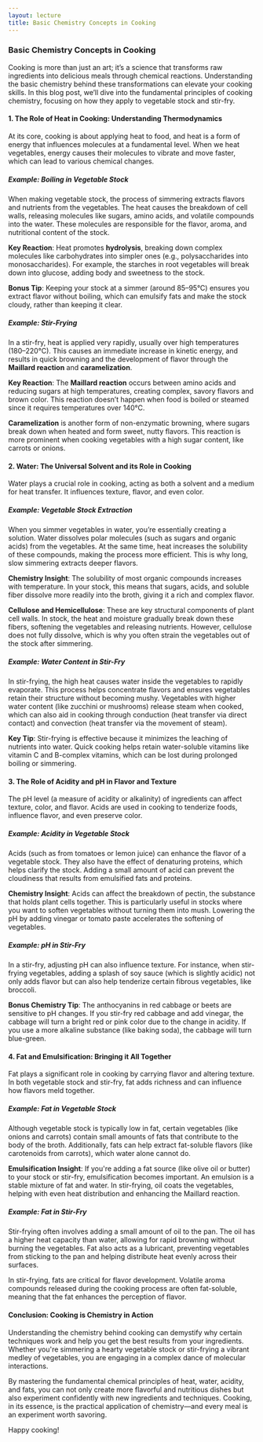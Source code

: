 ```yaml
---
layout: lecture
title: Basic Chemistry Concepts in Cooking
---
```

### Basic Chemistry Concepts in Cooking

Cooking is more than just an art; it’s a science that transforms raw ingredients into delicious meals through chemical reactions. Understanding the basic chemistry behind these transformations can elevate your cooking skills. In this blog post, we’ll dive into the fundamental principles of cooking chemistry, focusing on how they apply to vegetable stock and stir-fry.

#### 1. **The Role of Heat in Cooking: Understanding Thermodynamics**

At its core, cooking is about applying heat to food, and heat is a form of energy that influences molecules at a fundamental level. When we heat vegetables, energy causes their molecules to vibrate and move faster, which can lead to various chemical changes.

##### Example: Boiling in Vegetable Stock
When making vegetable stock, the process of simmering extracts flavors and nutrients from the vegetables. The heat causes the breakdown of cell walls, releasing molecules like sugars, amino acids, and volatile compounds into the water. These molecules are responsible for the flavor, aroma, and nutritional content of the stock.

**Key Reaction**: Heat promotes **hydrolysis**, breaking down complex molecules like carbohydrates into simpler ones (e.g., polysaccharides into monosaccharides). For example, the starches in root vegetables will break down into glucose, adding body and sweetness to the stock.

**Bonus Tip**: Keeping your stock at a simmer (around 85–95°C) ensures you extract flavor without boiling, which can emulsify fats and make the stock cloudy, rather than keeping it clear.

##### Example: Stir-Frying
In a stir-fry, heat is applied very rapidly, usually over high temperatures (180–220°C). This causes an immediate increase in kinetic energy, and results in quick browning and the development of flavor through the **Maillard reaction** and **caramelization**.

**Key Reaction**: The **Maillard reaction** occurs between amino acids and reducing sugars at high temperatures, creating complex, savory flavors and brown color. This reaction doesn’t happen when food is boiled or steamed since it requires temperatures over 140°C.

**Caramelization** is another form of non-enzymatic browning, where sugars break down when heated and form sweet, nutty flavors. This reaction is more prominent when cooking vegetables with a high sugar content, like carrots or onions.

#### 2. **Water: The Universal Solvent and its Role in Cooking**

Water plays a crucial role in cooking, acting as both a solvent and a medium for heat transfer. It influences texture, flavor, and even color.

##### Example: Vegetable Stock Extraction
When you simmer vegetables in water, you’re essentially creating a solution. Water dissolves polar molecules (such as sugars and organic acids) from the vegetables. At the same time, heat increases the solubility of these compounds, making the process more efficient. This is why long, slow simmering extracts deeper flavors.

**Chemistry Insight**: The solubility of most organic compounds increases with temperature. In your stock, this means that sugars, acids, and soluble fiber dissolve more readily into the broth, giving it a rich and complex flavor.

**Cellulose and Hemicellulose**: These are key structural components of plant cell walls. In stock, the heat and moisture gradually break down these fibers, softening the vegetables and releasing nutrients. However, cellulose does not fully dissolve, which is why you often strain the vegetables out of the stock after simmering.

##### Example: Water Content in Stir-Fry
In stir-frying, the high heat causes water inside the vegetables to rapidly evaporate. This process helps concentrate flavors and ensures vegetables retain their structure without becoming mushy. Vegetables with higher water content (like zucchini or mushrooms) release steam when cooked, which can also aid in cooking through conduction (heat transfer via direct contact) and convection (heat transfer via the movement of steam).

**Key Tip**: Stir-frying is effective because it minimizes the leaching of nutrients into water. Quick cooking helps retain water-soluble vitamins like vitamin C and B-complex vitamins, which can be lost during prolonged boiling or simmering.

#### 3. **The Role of Acidity and pH in Flavor and Texture**

The pH level (a measure of acidity or alkalinity) of ingredients can affect texture, color, and flavor. Acids are used in cooking to tenderize foods, influence flavor, and even preserve color.

##### Example: Acidity in Vegetable Stock
Acids (such as from tomatoes or lemon juice) can enhance the flavor of a vegetable stock. They also have the effect of denaturing proteins, which helps clarify the stock. Adding a small amount of acid can prevent the cloudiness that results from emulsified fats and proteins.

**Chemistry Insight**: Acids can affect the breakdown of pectin, the substance that holds plant cells together. This is particularly useful in stocks where you want to soften vegetables without turning them into mush. Lowering the pH by adding vinegar or tomato paste accelerates the softening of vegetables.

##### Example: pH in Stir-Fry
In a stir-fry, adjusting pH can also influence texture. For instance, when stir-frying vegetables, adding a splash of soy sauce (which is slightly acidic) not only adds flavor but can also help tenderize certain fibrous vegetables, like broccoli.

**Bonus Chemistry Tip**: The anthocyanins in red cabbage or beets are sensitive to pH changes. If you stir-fry red cabbage and add vinegar, the cabbage will turn a bright red or pink color due to the change in acidity. If you use a more alkaline substance (like baking soda), the cabbage will turn blue-green.

#### 4. **Fat and Emulsification: Bringing it All Together**

Fat plays a significant role in cooking by carrying flavor and altering texture. In both vegetable stock and stir-fry, fat adds richness and can influence how flavors meld together.

##### Example: Fat in Vegetable Stock
Although vegetable stock is typically low in fat, certain vegetables (like onions and carrots) contain small amounts of fats that contribute to the body of the broth. Additionally, fats can help extract fat-soluble flavors (like carotenoids from carrots), which water alone cannot do.

**Emulsification Insight**: If you're adding a fat source (like olive oil or butter) to your stock or stir-fry, emulsification becomes important. An emulsion is a stable mixture of fat and water. In stir-frying, oil coats the vegetables, helping with even heat distribution and enhancing the Maillard reaction.

##### Example: Fat in Stir-Fry
Stir-frying often involves adding a small amount of oil to the pan. The oil has a higher heat capacity than water, allowing for rapid browning without burning the vegetables. Fat also acts as a lubricant, preventing vegetables from sticking to the pan and helping distribute heat evenly across their surfaces.

In stir-frying, fats are critical for flavor development. Volatile aroma compounds released during the cooking process are often fat-soluble, meaning that the fat enhances the perception of flavor.

#### Conclusion: Cooking is Chemistry in Action

Understanding the chemistry behind cooking can demystify why certain techniques work and help you get the best results from your ingredients. Whether you're simmering a hearty vegetable stock or stir-frying a vibrant medley of vegetables, you are engaging in a complex dance of molecular interactions.

By mastering the fundamental chemical principles of heat, water, acidity, and fats, you can not only create more flavorful and nutritious dishes but also experiment confidently with new ingredients and techniques. Cooking, in its essence, is the practical application of chemistry—and every meal is an experiment worth savoring.

Happy cooking!

